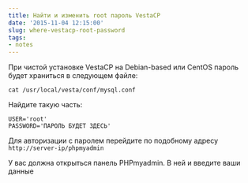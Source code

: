 ```yaml
---
title: Найти и изменить root пароль VestaCP
date: '2015-11-04 12:15:00'
slug: where-vestacp-root-password
tags:
- notes
---
```


При чистой установке VestaCP на Debian-based или CentOS пароль будет храниться в следующем файле:

`cat /usr/local/vesta/conf/mysql.conf`

Найдите такую часть:

    USER='root'
    PASSWORD='ПАРОЛЬ БУДЕТ ЗДЕСЬ'

Для авторизации с паролем перейдите по подобному адресу  
`http://server-ip/phpmyadmin`

У вас должна открыться панель PHPmyadmin. В ней и введите ваши данные

<!--kg-card-end: markdown-->